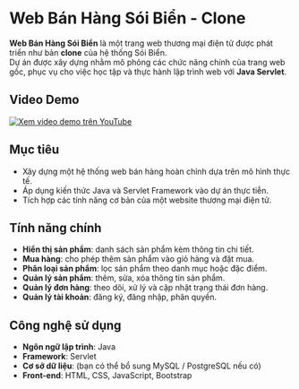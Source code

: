 # Web Bán Hàng Sói Biển - Clone

**Web Bán Hàng Sói Biển** là một trang web thương mại điện tử được phát triển như bản **clone** của hệ thống Sói Biển.  
Dự án được xây dựng nhằm mô phỏng các chức năng chính của trang web gốc, phục vụ cho việc học tập và thực hành lập trình web với **Java Servlet**.

## Video Demo
[![Xem video demo trên YouTube](https://img.youtube.com/vi/sGO9UWILfxs/maxresdefault.jpg)](https://www.youtube.com/watch?v=sGO9UWILfxs)

## Mục tiêu
- Xây dựng một hệ thống web bán hàng hoàn chỉnh dựa trên mô hình thực tế.  
- Áp dụng kiến thức Java và Servlet Framework vào dự án thực tiễn.  
- Tích hợp các tính năng cơ bản của một website thương mại điện tử.

## Tính năng chính
- **Hiển thị sản phẩm**: danh sách sản phẩm kèm thông tin chi tiết.  
- **Mua hàng**: cho phép thêm sản phẩm vào giỏ hàng và đặt mua.  
- **Phân loại sản phẩm**: lọc sản phẩm theo danh mục hoặc đặc điểm.  
- **Quản lý sản phẩm**: thêm, sửa, xóa thông tin sản phẩm.  
- **Quản lý đơn hàng**: theo dõi, xử lý và cập nhật trạng thái đơn hàng.  
- **Quản lý tài khoản**: đăng ký, đăng nhập, phân quyền.

## Công nghệ sử dụng
- **Ngôn ngữ lập trình**: Java  
- **Framework**: Servlet  
- **Cơ sở dữ liệu**: (bạn có thể bổ sung MySQL / PostgreSQL nếu có)  
- **Front-end**: HTML, CSS, JavaScript, Bootstrap


